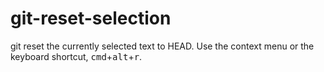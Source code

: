 # git-reset-selection

git reset the currently selected text to HEAD. Use the context menu or the keyboard shortcut, <kbd>cmd</kbd>+<kbd>alt</kbd>+<kbd>r</kbd>.
